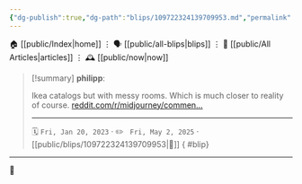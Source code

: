 ```yaml
---
{"dg-publish":true,"dg-path":"blips/109722324139709953.md","permalink":"/blips/109722324139709953/","title":"philipp on mastodon @ 2023-01-20"}
---
```



<div class="transclusion internal-embed is-loaded"><div class="markdown-embed">




🏠 [[public/Index\|home]]  ⋮ 🗣️ [[public/all-blips\|blips]] ⋮  📝 [[public/All Articles\|articles]]  ⋮ 🕰️ [[public/now\|now]]


</div></div>


> [!summary] **philipp**:
>
> Ikea catalogs but with messy rooms. Which is much closer to reality of course. [reddit.com/r/midjourney/commen…](https://www.reddit.com/r/midjourney/comments/10f4xmc/ikea_catalog_but_with_messy_rooms/)
> - - -
>
> 🗓️ <code>Fri, Jan 20, 2023</code>  · ✏️ <code> Fri, May 2, 2025</code>  · [[public/blips/109722324139709953\|🔗]]
{ #blip}


- - -

 👾
